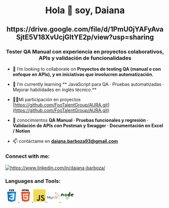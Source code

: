 <h1 align="center">Hola 👋 soy, Daiana</h1>
<h2 align="center">https://drive.google.com/file/d/1PmU0jYAFyAvaSjtE5V18XvUcjGItYE2p/view?usp=sharing</h2>
<h3 align="center">Tester QA Manual con experiencia en proyectos colaborativos, APIs y validación de funcionalidades</h3>


- 👯 I’m looking to collaborate on **Proyectos de testing QA (manual o con enfoque en APIs), y en iniciativas que involucren automatización.**

- 🌱 I’m currently learning ** JavaScript para QA · Pruebas automatizadas · Mejorar habilidades en inglés técnico.**

- 👨‍💻Mi participación en proyectos [https://github.com/FooTalentGroup/AURA.git](https://github.com/FooTalentGroup/AURA.git)

- 💬 conocimientos **QA Manual · Pruebas funcionales y regresión · Validación de APIs con Postman y Swagger · Documentación en Excel / Notion**

- 📫 contáctame en **daiana.barboza93@gmail.com**

<h3 align="left">Connect with me:</h3>
<p align="left">
<a href="https://linkedin.com/in/daiana-barboza/" target="blank"><img align="center" src="https://raw.githubusercontent.com/rahuldkjain/github-profile-readme-generator/master/src/images/icons/Social/linked-in-alt.svg" alt="https://www.linkedin.com/in/daiana-barboza/" height="30" width="40" /></a>
</p>

<h3 align="left">Languages and Tools:</h3>
<p align="left"> <a href="https://www.w3schools.com/css/" target="_blank" rel="noreferrer"> <img src="https://raw.githubusercontent.com/devicons/devicon/master/icons/css3/css3-original-wordmark.svg" alt="css3" width="40" height="40"/> </a> <a href="https://www.w3.org/html/" target="_blank" rel="noreferrer"> <img src="https://raw.githubusercontent.com/devicons/devicon/master/icons/html5/html5-original-wordmark.svg" alt="html5" width="40" height="40"/> </a> <a href="https://developer.mozilla.org/en-US/docs/Web/JavaScript" target="_blank" rel="noreferrer"> <img src="https://raw.githubusercontent.com/devicons/devicon/master/icons/javascript/javascript-original.svg" alt="javascript" width="40" height="40"/> </a> <a href="https://www.mysql.com/" target="_blank" rel="noreferrer"> <img src="https://raw.githubusercontent.com/devicons/devicon/master/icons/mysql/mysql-original-wordmark.svg" alt="mysql" width="40" height="40"/> </a> <a href="https://nodejs.org" target="_blank" rel="noreferrer"> <img src="https://raw.githubusercontent.com/devicons/devicon/master/icons/nodejs/nodejs-original-wordmark.svg" alt="nodejs" width="40" height="40"/> </a> </p>

